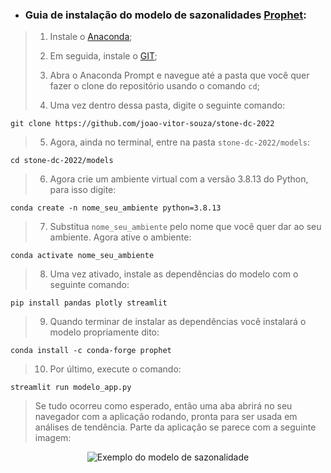 - ### Guia de instalação do modelo de sazonalidades [Prophet](https://facebook.github.io/prophet/):

> 1. Instale o [Anaconda](https://www.anaconda.com/);
>
> 2. Em seguida, instale o [GIT](https://git-scm.com/);
>
> 3. Abra o Anaconda Prompt e navegue até a pasta que você quer fazer o clone do repositório usando o comando `cd`;
>
> 4. Uma vez dentro dessa pasta, digite o seguinte comando:
```
git clone https://github.com/joao-vitor-souza/stone-dc-2022
```
> 5. Agora, ainda no terminal, entre na pasta `stone-dc-2022/models`:
```
cd stone-dc-2022/models
```
> 6. Agora crie um ambiente virtual com a versão 3.8.13 do Python, para isso digite:
```
conda create -n nome_seu_ambiente python=3.8.13
```
> 7. Substitua `nome_seu_ambiente` pelo nome que você quer dar ao seu ambiente. Agora ative o ambiente:
```
conda activate nome_seu_ambiente
```
> 8. Uma vez ativado, instale as dependências do modelo com o seguinte comando:
```
pip install pandas plotly streamlit
```
> 9. Quando terminar de instalar as dependências você instalará o modelo propriamente dito:
```
conda install -c conda-forge prophet
```
> 10. Por último, execute o comando:
```
streamlit run modelo_app.py
```
> Se tudo ocorreu como esperado, então uma aba abrirá no seu navegador com a aplicação rodando, pronta para ser usada em análises de tendência. Parte da aplicação se parece com a seguinte imagem:

<div align="center"><img src="https://i.ibb.co/n3kkWvL/modelo.png" alt="Exemplo do modelo de sazonalidade"></div>
